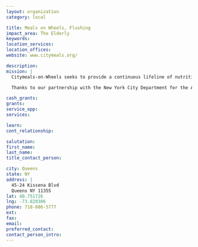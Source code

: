 ```yaml
---
layout: organization
category: local

title: Meals on Wheels, Flushing
impact_area: The Elderly
keywords: 
location_services: 
location_offices: 
website: www.citymeals.org/

description: 
mission: |
  Citymeals-on-Wheels seeks to provide a continuous lifeline of nutritious food and human company to homebound elderly New Yorkers in need, thereby helping them to live with dignity in their own familiar homes and communities.

  Thanks to our partnership with the New York City Department for the Aging, along with gifts designated for administrative expenses, we are able to promise that 100% of all other donations will be used entirely for the preparation and delivery of meals.

cash_grants: 
grants: 
service_opp: 
services: 

learn: 
cont_relationship: 

salutation: 
first_name: 
last_name: 
title_contact_person: 

city: Queens
state: NY
address: |
  45-24 Kissena Blvd     
  Queens NY 11355
lat: 40.751726
lng: -73.820306
phone: 718-886-5777
ext: 
fax: 
email: 
preferred_contact: 
contact_person_intro: 
---
```

